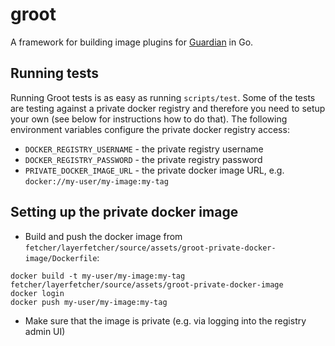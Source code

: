 # groot

A framework for building image plugins for
[Guardian](https://github.com/cloudfoundry/guardian) in Go.

## Running tests
Running Groot tests is as easy as running `scripts/test`. Some of the tests are testing against a private docker registry and therefore you need to setup your own (see below for instructions how to do that).
The following environment variables configure the private docker registry access:
* `DOCKER_REGISTRY_USERNAME` - the private registry username
* `DOCKER_REGISTRY_PASSWORD` - the private registry password
* `PRIVATE_DOCKER_IMAGE_URL` - the private docker image URL, e.g. `docker://my-user/my-image:my-tag`

## Setting up the private docker image
* Build and push the docker image from `fetcher/layerfetcher/source/assets/groot-private-docker-image/Dockerfile`:
```
docker build -t my-user/my-image:my-tag fetcher/layerfetcher/source/assets/groot-private-docker-image
docker login
docker push my-user/my-image:my-tag
```
* Make sure that the image is private (e.g. via logging into the registry admin UI)
